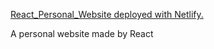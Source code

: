 [React_Personal_Website deployed with Netlify.](https://brilliant-rabanadas-2cd212.netlify.app/)

A personal website made by React
